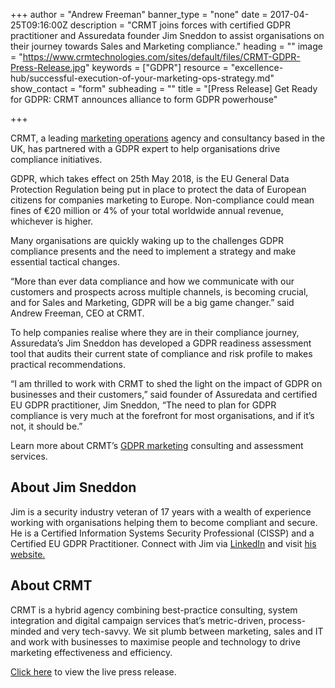 +++
author = "Andrew Freeman"
banner_type = "none"
date = 2017-04-25T09:16:00Z
description = "CRMT joins forces with certified GDPR practitioner and Assuredata founder Jim Sneddon to assist organisations on their journey towards Sales and Marketing compliance."
heading = ""
image = "https://www.crmtechnologies.com/sites/default/files/CRMT-GDPR-Press-Release.jpg"
keywords = ["GDPR"]
resource = "excellence-hub/successful-execution-of-your-marketing-ops-strategy.md"
show_contact = "form"
subheading = ""
title = "[Press Release] Get Ready for GDPR: CRMT announces alliance to form GDPR powerhouse"

+++

CRMT, a leading [marketing operations](https://www.crmtechnologies.com/what-we-do/marketing-operations) agency and consultancy based in the UK, has partnered with a GDPR expert to help organisations drive compliance initiatives.

GDPR, which takes effect on 25th May 2018, is the EU General Data Protection Regulation being put in place to protect the data of European citizens for companies marketing to Europe. Non-compliance could mean fines of €20 million or 4% of your total worldwide annual revenue, whichever is higher.

Many organisations are quickly waking up to the challenges GDPR compliance presents and the need to implement a strategy and make essential tactical changes.

“More than ever data compliance and how we communicate with our customers and prospects across multiple channels, is becoming crucial, and for Sales and Marketing, GDPR will be a big game changer.” said Andrew Freeman, CEO at CRMT.

To help companies realise where they are in their compliance journey, Assuredata’s Jim Sneddon has developed a GDPR readiness assessment tool that audits their current state of compliance and risk profile to makes practical recommendations.

“I am thrilled to work with CRMT to shed the light on the impact of GDPR on businesses and their customers,” said founder of Assuredata and certified EU GDPR practitioner, Jim Sneddon, “The need to plan for GDPR compliance is very much at the forefront for most organisations, and if it’s not, it should be.”

Learn more about CRMT’s [GDPR marketing](https://www.crmtechnologies.com/what-we-do/data-privacy) consulting and assessment services.

## About Jim Sneddon

Jim is a security industry veteran of 17 years with a wealth of experience working with organisations helping them to become compliant and secure. He is a Certified Information Systems Security Professional (CISSP) and a Certified EU GDPR Practitioner. Connect with Jim via [LinkedIn](https://www.linkedin.com/in/jim-sneddon-8979101/) and visit [his website.](www.gdpr.direct)

## About CRMT

CRMT is a hybrid agency combining best-practice consulting, system integration and digital campaign services that’s metric-driven, process-minded and very tech-savvy. We sit plumb between marketing, sales and IT and work with businesses to maximise people and technology to drive marketing effectiveness and efficiency.

[Click here](http://finance.yahoo.com/news/ready-gdpr-crmt-announces-alliance-140000214.html) to view the live press release.

